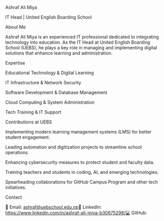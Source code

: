 Ashraf Ali Miya

IT Head | United English Boarding School

About Me

Ashraf Ali Miya is an experienced IT professional dedicated to integrating technology into education. As the IT Head at United English Boarding School (UEBS), he plays a key role in managing and implementing digital solutions that enhance learning and administration.

Expertise

Educational Technology & Digital Learning

IT Infrastructure & Network Security

Software Development & Database Management

Cloud Computing & System Administration

Tech Training & IT Support

Contributions at UEBS

Implementing modern learning management systems (LMS) for better student engagement.

Leading automation and digitization projects to streamline school operations.

Enhancing cybersecurity measures to protect student and faculty data.

Training teachers and students in coding, AI, and emerging technologies.

Spearheading collaborations for GitHub Campus Program and other tech initiatives.

Contact

📧 Email: ashraf@uebschool.edu.np🔗 LinkedIn: https://www.linkedin.com/in/ashraf-ali-miya-b30675298/💻 GitHub: 
